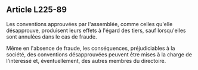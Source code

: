 Article L225-89
----
Les conventions approuvées par l'assemblée, comme celles qu'elle désapprouve,
produisent leurs effets à l'égard des tiers, sauf lorsqu'elles sont annulées
dans le cas de fraude.

Même en l'absence de fraude, les conséquences, préjudiciables à la société, des
conventions désapprouvées peuvent être mises à la charge de l'interessé et,
éventuellement, des autres membres du directoire.
